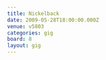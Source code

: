 ```yaml
---
title: Nickelback
date: 2009-05-28T18:00:00.000Z
venue: v5803
categories: gig
board: 8
layout: gig
---
```

